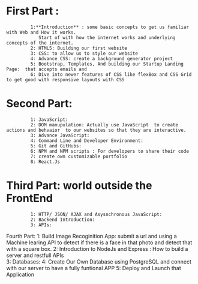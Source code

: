 # First Part :

             1:**Introduction** : some basic concepts to get us familiar with Web and How it works.
                Start of with how the internet works and underlying concepts of the internet.
             2: HTML5: Building our first website
             3: CSS: to allow us to style our website
             4: Advance CSS: create a background generator project
             5: Bootstrap, Templates, And building our Startup Landing Page:  that accepts emails and
             6: Dive into newer features of CSS like flexBox and CSS Grid to get good with responsive layouts with CSS


# Second Part:

             1: JavaScript:
             2: DOM manupulation: Actually use JavaScript  to create actions and behvaior  to our websites so that they are interactive.
             3: Advance JavaScript:
             4: Command Line and Developer Environment:
             5: Git and GitHubs:
             6: NPM and NPM scripts : For developers to share their code
             7: create own customizable portfolio
             8: React.Js

# Third Part: world outside the FrontEnd

             1: HTTP/ JSON/ AJAX and Asysnchronous JavaScript:
             2: Backend Introduction:
             3: APIs:

Fourth Part:
1: Build Image Recoginition App: submit a url and using a Machine learing API to detect if there is a face in that photo and detect that with a square box.
2: Introduction to NodeJs and Express : How to build a server and restfull APIs  
 3: Databases:
4: Create Our Own Database using PostgreSQL and connect with our server to have a fully funtional APP
5: Deploy and Launch that Application
